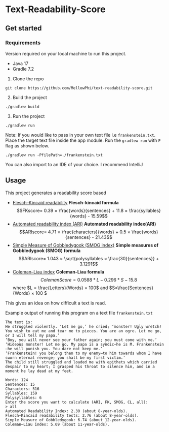 # Text-Readability-Score

## Get started
### Requirements

Version required on your local machine to run this project.
- Java 17
- Gradle 7.2

1. Clone the repo

```shell
git clone https://github.com/MellowPhi/text-readability-score.git
```

2. Build the project

```shell
./gradlew build
```

3. Run the project

```shell
./gradlew run
```
Note: If you would like to pass in your own text file i.e `frankenstein.txt`. Place the target text file inside
the app module. Run the `gradlew run` with `P` flag as shown below. 

```shell
./gradlew run -PfilePath=./frankenstein.txt
```

You can also import to an IDE of your choice. I recommend IntelliJ

## Usage
This project generates a readability score based 
- [Flesch–Kincaid readability](https://en.wikipedia.org/wiki/Flesch%E2%80%93Kincaid_readability_tests)
**Flesch-kincaid formula**
$$FKscore= 0.39 × \frac{words}{sentences} + 11.8 × \frac{syllables}{words} - 15.59$$
- [Automated readability index (ARI)](https://en.wikipedia.org/wiki/Automated_readability_index)
**Automated readability index(ARI)**
$$ARIscore= 4.71 × \frac{characters}{words} + 0.5 × \frac{words}{sentences} - 21.43$$
- [Simple Measure of Gobbledygook (SMOG index)](https://en.wikipedia.org/wiki/SMOG)
**Simple measures of Gobbledygook (SMOG) formula**
$$ARIscore= 1.043 × \sqrt{polysyllables × \frac{30}{sentences}} + 3.1291$$
- [Coleman–Liau index](https://en.wikipedia.org/wiki/Coleman%E2%80%93Liau_index)
**Coleman-Liau formula**
$$ColemanScore = 0.0588 * L - 0.296 * S - 15.8 $$
where $L = \frac{Letters}{Words} × 100$ and $S=\frac{Sentences}{Words} × 100 $



This gives an idea on how difficult a text is read.



Example output of running this program on a text file `frankenstein.txt`
```shell
The text is: 
He struggled violently. ‘Let me go,’ he cried; ‘monster! Ugly wretch! You wish to eat me and tear me to pieces. You are an ogre. Let me go, or I will tell my papa.’
‘Boy, you will never see your father again; you must come with me.’
‘Hideous monster! Let me go. My papa is a syndic—he is M. Frankenstein—he will punish you. You dare not keep me.’
‘Frankenstein! you belong then to my enemy—to him towards whom I have sworn eternal revenge; you shall be my first victim.’
The child still struggled and loaded me with epithets which carried despair to my heart; I grasped his throat to silence him, and in a moment he lay dead at my feet.

Words: 124
Sentences: 15
Characters: 516
Syllables: 159
Polysyllables: 6
Enter the score you want to calculate (ARI, FK, SMOG, CL, all):
> all
Automated Readability Index: 2.30 (about 8-year-olds).
Flesch–Kincaid readability tests: 2.76 (about 8-year-olds).
Simple Measure of Gobbledygook: 6.74 (about 12-year-olds).
Coleman–Liau index: 5.09 (about 11-year-olds).
```
